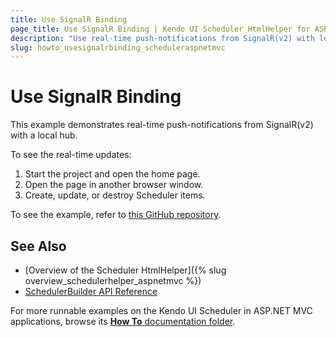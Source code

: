```yaml
---
title: Use SignalR Binding
page_title: Use SignalR Binding | Kendo UI Scheduler HtmlHelper for ASP.NET MVC
description: "Use real-time push-notifications from SignalR(v2) with local hub in ASP.NET MVC applications."
slug: howto_usesignalrbinding_scheduleraspnetmvc
---
```


# Use SignalR Binding

This example demonstrates real-time push-notifications from SignalR(v2) with a local hub.

To see the real-time updates:

1. Start the project and open the home page.
2. Open the page in another browser window.
3. Create, update, or destroy Scheduler items.

To see the example, refer to [this GitHub repository](https://github.com/telerik/ui-for-aspnet-mvc-examples/tree/master/scheduler/scheduler-signalr-local-hub-locking-events).

## See Also

* [Overview of the Scheduler HtmlHelper]({% slug overview_schedulerhelper_aspnetmvc %})
* [SchedulerBuilder API Reference](/api/Kendo.Mvc.UI.Fluent/SchedulerBuilder)

For more runnable examples on the Kendo UI Scheduler in ASP.NET MVC applications, browse its [**How To** documentation folder](/helpers/scheduler/how-to/).
